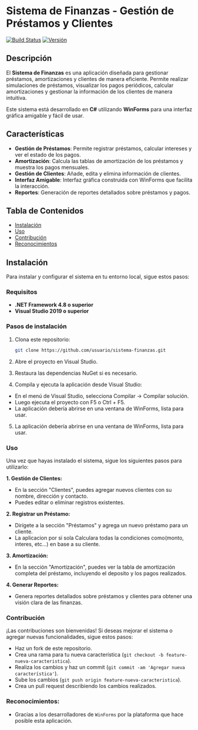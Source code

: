 # Sistema de Finanzas - Gestión de Préstamos y Clientes

[![Build Status](https://img.shields.io/travis/usuario/sistema-finanzas.svg)](https://travis-ci.org/usuario/sistema-finanzas)
[![Versión](https://img.shields.io/github/release/usuario/sistema-finanzas.svg)](https://github.com/usuario/sistema-finanzas/releases)

## Descripción

El **Sistema de Finanzas** es una aplicación diseñada para gestionar préstamos, amortizaciones y clientes de manera eficiente. Permite realizar simulaciones de préstamos, visualizar los pagos periódicos, calcular amortizaciones y gestionar la información de los clientes de manera intuitiva.

Este sistema está desarrollado en **C#** utilizando **WinForms** para una interfaz gráfica amigable y fácil de usar.

## Características

- **Gestión de Préstamos**: Permite registrar préstamos, calcular intereses y ver el estado de los pagos.
- **Amortización**: Calcula las tablas de amortización de los préstamos y muestra los pagos mensuales.
- **Gestión de Clientes**: Añade, edita y elimina información de clientes.
- **Interfaz Amigable**: Interfaz gráfica construida con WinForms que facilita la interacción.
- **Reportes**: Generación de reportes detallados sobre préstamos y pagos.

## Tabla de Contenidos
- [Instalación](#instalación)
- [Uso](#uso)
- [Contribución](#contribución)
- [Reconocimientos](#reconocimientos)

## Instalación

Para instalar y configurar el sistema en tu entorno local, sigue estos pasos:

### Requisitos

- **.NET Framework 4.8 o superior**
- **Visual Studio 2019 o superior**

### Pasos de instalación

1. Clona este repositorio:
   ```bash
   git clone https://github.com/usuario/sistema-finanzas.git
2. Abre el proyecto en Visual Studio.

3. Restaura las dependencias NuGet si es necesario.

4. Compila y ejecuta la aplicación desde Visual Studio:

-    En el menú de Visual Studio, selecciona Compilar -> Compilar solución.
-    Luego ejecuta el proyecto con F5 o Ctrl + F5.
-    La aplicación debería abrirse en una ventana de WinForms, lista para usar.
  
5. La aplicación debería abrirse en una ventana de WinForms, lista para usar.

### Uso
Una vez que hayas instalado el sistema, sigue los siguientes pasos para utilizarlo:

**1. Gestión de Clientes:**
- En la sección "Clientes", puedes agregar nuevos clientes con su nombre, dirección y contacto.
- Puedes editar o eliminar registros existentes.

**2. Registrar un Préstamo:**
- Dirígete a la sección "Préstamos" y agrega un nuevo préstamo para un cliente.
- La aplicacion por si sola Calculara todas la condiciones como(monto, interes, etc...) en base a su cliente.

**3. Amortización:**
- En la sección "Amortización", puedes ver la tabla de amortización completa del préstamo, incluyendo el deposito y los pagos realizados.

**4. Generar Reportes:**
- Genera reportes detallados sobre préstamos y clientes para obtener una visión clara de las finanzas.

### Contribución
¡Las contribuciones son bienvenidas! Si deseas mejorar el sistema o agregar nuevas funcionalidades, sigue estos pasos:

- Haz un fork de este repositorio.
- Crea una rama para tu nueva característica (```git checkout -b feature-nueva-caracteristica```).
- Realiza los cambios y haz un commit (```git commit -am 'Agregar nueva característica'```).
- Sube los cambios (```git push origin feature-nueva-caracteristica```).
- Crea un pull request describiendo los cambios realizados.

### Reconocimientos:
- Gracias a los desarrolladores de ```WinForms``` por la plataforma que hace posible esta aplicación.
